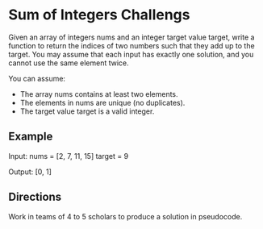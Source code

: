 # Sum of Integers Challengs

Given an array of integers nums and an integer target value target, write a function to return the indices of two numbers such that they add up to the target. You may assume that each input has exactly one solution, and you cannot use the same element twice.

You can assume:

- The array nums contains at least two elements.
- The elements in nums are unique (no duplicates).
- The target value target is a valid integer.

## Example

Input:
nums = [2, 7, 11, 15]
target = 9

Output:
[0, 1]

## Directions
Work in teams of 4 to 5 scholars to produce a solution in pseudocode.

